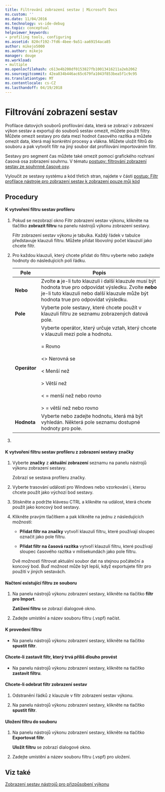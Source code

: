 ```yaml
---
title: Filtrování zobrazení sestav | Microsoft Docs
ms.custom: ''
ms.date: 11/04/2016
ms.technology: vs-ide-debug
ms.topic: conceptual
helpviewer_keywords:
- profiling tools, configuring
ms.assetid: 820cf192-7fd6-4bee-9a51-aa69154aca85
author: mikejo5000
ms.author: mikejo
manager: douge
ms.workload:
- multiple
ms.openlocfilehash: c613e4b200df0153827fb10013416211a2eb2062
ms.sourcegitcommit: 42ea834b446ac65c679fa1043f853bea5f1c9c95
ms.translationtype: MT
ms.contentlocale: cs-CZ
ms.lasthandoff: 04/19/2018
---
```

# <a name="filtering-report-views"></a>Filtrování zobrazení sestav
Profilace datových souborů profilování data, která se zobrazí v zobrazení výkon sestav a exportují do souborů sestav omezit, můžete použít filtry. Můžete omezit sestavy pro data mezi hodnot časového razítka a můžete omezit data, která mají konkrétní procesy a vlákna. Můžete uložit filtrů do souboru a pak vytvořit filtr na jiný soubor dat profilování importováním filtr.  
  
 Sestavy pro segment čas můžete také omezit pomocí grafického rozhraní časová osa zobrazení souhrnu. V tématu [postupy: filtrování zobrazení sestav ze souhrnné časové osy](../profiling/how-to-filter-report-views-from-the-summary-timeline.md).  
  
 Vyloučit ze sestavy systému a kód třetích stran, najdete v části [postup: Filtr profilace nástroje pro zobrazení sestav k zobrazení pouze můj kód](../profiling/how-to-filter-profiling-tools-report-views-to-display-just-my-code.md)  
  
## <a name="procedures"></a>Procedury  
  
#### <a name="to-create-a-profiler-report-filter"></a>K vytvoření filtru sestav profileru  
  
1.  Pokud se nezobrazí okno Filtr zobrazení sestav výkonu, klikněte na tlačítko **zobrazit filtru** na panelu nástrojů výkonu zobrazení sestavy.  
  
     Filtr zobrazení sestav výkonu je tabulka. Každý řádek v tabulce představuje klauzuli filtru. Můžete přidat libovolný počet klauzulí jako chcete filtr.  
  
2.  Pro každou klauzuli, který chcete přidat do filtru vyberte nebo zadejte hodnoty do následujících polí řádku.  
  
    |Pole|Popis|  
    |-----------|-----------------|  
    |**Nebo**|Zvolte **a** je-li tuto klauzuli i další klauzule musí být hodnota true pro odpovídat výsledku. Zvolte **nebo** je-li tuto klauzuli nebo další klauzule může být hodnota true pro odpovídat výsledku.|  
    |**Pole**|Vyberte pole sestavy, které chcete použít v klauzuli filtru ze seznamu zobrazených datová pole.|  
    |**Operátor**|Vyberte operátor, který určuje vztah, který chcete v klauzuli mezi pole a hodnotu.<br /><br /> = Rovno<br /><br /> <> Nerovná se<br /><br /> < Menší než<br /><br /> > Větší než<br /><br /> < = menší než nebo rovno<br /><br /> > = větší než nebo rovno|  
    |**Hodnota**|Vyberte nebo zadejte hodnotu, která má být vyhledán. Některá pole seznamu dostupné hodnoty pro pole.|  
  
3.  
  
#### <a name="to-create-a-profiler-report-filter-from-the-marks-report-view"></a>K vytvoření filtru sestav profileru z zobrazení sestavy značky  
  
1.  Vyberte **značky** z **aktuální zobrazení** seznamu na panelu nástrojů výkonu zobrazení sestavy.  
  
     Zobrazí se sestava profileru značky.  
  
2.  Vyberte trasování událostí pro Windows nebo vzorkování i, kterou chcete použít jako výchozí bod sestavy.  
  
3.  Stiskněte a podržte klávesu CTRL a klikněte na událost, která chcete použít jako koncový bod sestavy.  
  
4.  Klikněte pravým tlačítkem a pak klikněte na jednu z následujících možností:  
  
    -   **Přidat filtr na značky** vytvoří klauzulí filtru, které používají sloupec označit jako pole filtru.  
  
    -   **Přidat filtr na časová razítka** vytvoří klauzulí filtru, které používají sloupec časového razítka v milisekundách jako pole filtru.  
  
     Dvě možnosti filtrovat aktuální soubor dat na stejnou počáteční a koncový bod. Buď možnost může být lepší, když exportujete filtr pro použití v jiných sestavách.  
  
#### <a name="to-load-an-existing-filter-from-a-file"></a>Načtení existující filtru ze souboru  
  
1.  Na panelu nástrojů výkonu zobrazení sestavy, klikněte na tlačítko **filtr pro Import**.  
  
     **Zatížení filtru** se zobrazí dialogové okno.  
  
2.  Zadejte umístění a název souboru filtru (.vspf) načíst.  
  
#### <a name="to-execute-a-filter"></a>K provedení filtru  
  
-   Na panelu nástrojů výkonu zobrazení sestavy, klikněte na tlačítko **spustit filtr**.  
  
#### <a name="to-stop-a-filter-that-is-taking-too-long-to-execute"></a>Chcete-li zastavit filtr, který trvá příliš dlouho provést  
  
-   Na panelu nástrojů výkonu zobrazení sestavy, klikněte na tlačítko **zastavit filtru**.  
  
#### <a name="to-remove-a-filter-on-a-report-view"></a>Chcete-li odebrat filtr zobrazení sestav  
  
1.  Odstranění řádků z klauzule v filtr zobrazení sestav výkonu.  
  
2.  Na panelu nástrojů výkonu zobrazení sestavy, klikněte na tlačítko **spustit filtr**.  
  
#### <a name="to-save-a-filter-to-a-file"></a>Uložení filtru do souboru  
  
1.  Na panelu nástrojů výkonu zobrazení sestavy, klikněte na tlačítko **Exportovat filtr**.  
  
     **Uložit filtru** se zobrazí dialogové okno.  
  
2.  Zadejte umístění a název souboru filtru (.vspf) pro uložení.  
  
## <a name="see-also"></a>Viz také  
 [Zobrazení sestav nástrojů pro přizpůsobení výkonu](../profiling/customizing-performance-tools-report-views.md)